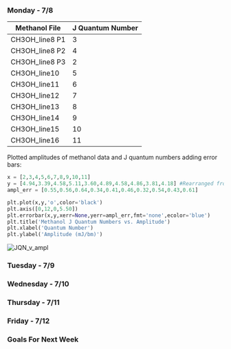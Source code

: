 ### Monday - 7/8

Methanol File | J Quantum Number
---|---
CH3OH_line8 P1 | 3
CH3OH_line8 P2 | 4
CH3OH_line8 P3 | 2
CH3OH_line10 | 5 
CH3OH_line11 | 6
CH3OH_line12 | 7
CH3OH_line13 | 8
CH3OH_line14 | 9
CH3OH_line15 | 10
CH3OH_line16 | 11

Plotted amplitudes of methanol data and J quantum numbers adding error bars:

```python
x = [2,3,4,5,6,7,8,9,10,11]
y = [4.94,3.39,4.58,5.11,3.60,4.89,4.58,4.86,3.81,4.18] #Rearranged from table to increase in J QNs
ampl_err = [0.55,0.56,0.64,0.34,0.41,0.46,0.32,0.54,0.43,0.61]

plt.plot(x,y,'o',color='black') 
plt.axis([0,12,0,5.50])
plt.errorbar(x,y,xerr=None,yerr=ampl_err,fmt='none',ecolor='blue')
plt.title('Methanol J Quantum Numbers vs. Amplitude')
plt.xlabel('Quantum Number')
plt.ylabel('Amplitude (mJ/bm)') 
```

![JQN_v_ampl](https://user-images.githubusercontent.com/23585856/60837521-9a1fac00-a185-11e9-94b1-614e8cb1a628.png)


### Tuesday - 7/9

### Wednesday - 7/10

### Thursday - 7/11

### Friday - 7/12

### Goals For Next Week
